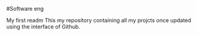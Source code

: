 #Software eng

My first readm
This my repository containing all my projcts
once updated using the interface of Github.
